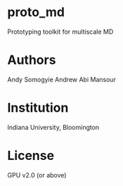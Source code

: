 proto_md
=======
Prototyping toolkit for multiscale MD

Authors
=======
Andy Somogyie
Andrew Abi Mansour

Institution
===========
Indiana University, Bloomington

License
=======
GPU v2.0 (or above)
